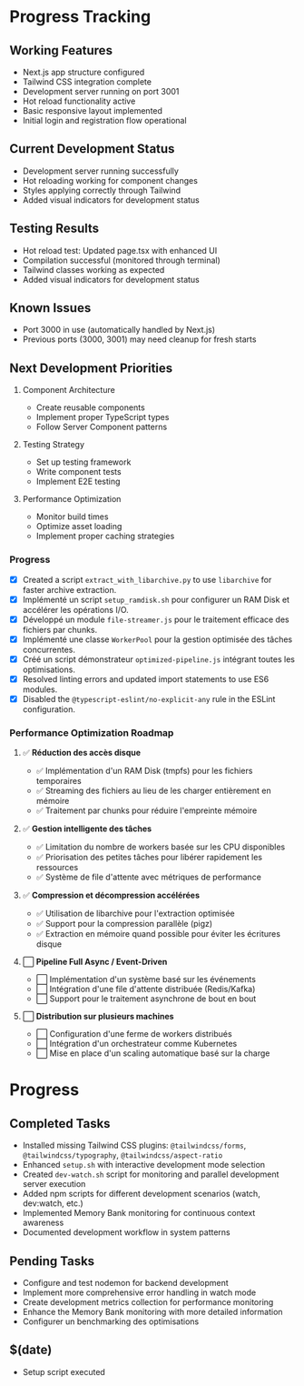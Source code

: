 # Progress Tracking

## Working Features

- Next.js app structure configured
- Tailwind CSS integration complete
- Development server running on port 3001
- Hot reload functionality active
- Basic responsive layout implemented
- Initial login and registration flow operational

## Current Development Status

- Development server running successfully
- Hot reloading working for component changes
- Styles applying correctly through Tailwind
- Added visual indicators for development status

## Testing Results

- Hot reload test: Updated page.tsx with enhanced UI
- Compilation successful (monitored through terminal)
- Tailwind classes working as expected
- Added visual indicators for development status

## Known Issues

- Port 3000 in use (automatically handled by Next.js)
- Previous ports (3000, 3001) may need cleanup for fresh starts

## Next Development Priorities

1. Component Architecture
   - Create reusable components
   - Implement proper TypeScript types
   - Follow Server Component patterns

2. Testing Strategy
   - Set up testing framework
   - Write component tests
   - Implement E2E testing

3. Performance Optimization
   - Monitor build times
   - Optimize asset loading
   - Implement proper caching strategies

### Progress

- [x] Created a script `extract_with_libarchive.py` to use `libarchive` for faster archive extraction.
- [x] Implémenté un script `setup_ramdisk.sh` pour configurer un RAM Disk et accélérer les opérations I/O.
- [x] Développé un module `file-streamer.js` pour le traitement efficace des fichiers par chunks.
- [x] Implémenté une classe `WorkerPool` pour la gestion optimisée des tâches concurrentes.
- [x] Créé un script démonstrateur `optimized-pipeline.js` intégrant toutes les optimisations.
- [x] Resolved linting errors and updated import statements to use ES6 modules.
- [x] Disabled the `@typescript-eslint/no-explicit-any` rule in the ESLint configuration.

### Performance Optimization Roadmap

1. ✅ **Réduction des accès disque**
   - ✅ Implémentation d'un RAM Disk (tmpfs) pour les fichiers temporaires
   - ✅ Streaming des fichiers au lieu de les charger entièrement en mémoire
   - ✅ Traitement par chunks pour réduire l'empreinte mémoire

2. ✅ **Gestion intelligente des tâches**
   - ✅ Limitation du nombre de workers basée sur les CPU disponibles
   - ✅ Priorisation des petites tâches pour libérer rapidement les ressources
   - ✅ Système de file d'attente avec métriques de performance

3. ✅ **Compression et décompression accélérées**
   - ✅ Utilisation de libarchive pour l'extraction optimisée
   - ✅ Support pour la compression parallèle (pigz)
   - ✅ Extraction en mémoire quand possible pour éviter les écritures disque

4. ⬜ **Pipeline Full Async / Event-Driven**
   - ⬜ Implémentation d'un système basé sur les événements
   - ⬜ Intégration d'une file d'attente distribuée (Redis/Kafka)
   - ⬜ Support pour le traitement asynchrone de bout en bout

5. ⬜ **Distribution sur plusieurs machines**
   - ⬜ Configuration d'une ferme de workers distribués
   - ⬜ Intégration d'un orchestrateur comme Kubernetes
   - ⬜ Mise en place d'un scaling automatique basé sur la charge

# Progress

## Completed Tasks

- Installed missing Tailwind CSS plugins: `@tailwindcss/forms`, `@tailwindcss/typography`, `@tailwindcss/aspect-ratio`
- Enhanced `setup.sh` with interactive development mode selection
- Created `dev-watch.sh` script for monitoring and parallel development server execution
- Added npm scripts for different development scenarios (watch, dev:watch, etc.)
- Implemented Memory Bank monitoring for continuous context awareness
- Documented development workflow in system patterns

## Pending Tasks

- Configure and test nodemon for backend development
- Implement more comprehensive error handling in watch mode
- Create development metrics collection for performance monitoring
- Enhance the Memory Bank monitoring with more detailed information
- Configurer un benchmarking des optimisations

## $(date)

- Setup script executed

